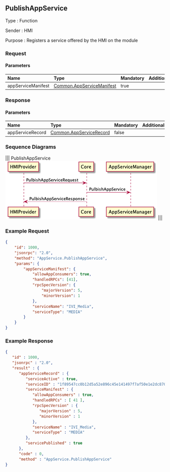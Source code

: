 ## PublishAppService

Type
: Function

Sender
: HMI

Purpose
: Registers a service offered by the HMI on the module

### Request

#### Parameters

|Name|Type|Mandatory|Additional|
|:---|:---|:--------|:---------|
|appServiceManifest|[Common.AppServiceManifest](../../common/structs/#)|true||

### Response

#### Parameters

|Name|Type|Mandatory|Additional|
|:---|:---|:--------|:---------|
|appServiceRecord|[Common.AppServiceRecord](../../common/structs/#)|false||

### Sequence Diagrams
|||
PublishAppService
![PublishAppService](./assets/PublishAppService.png)
|||

### Example Request

```json
{
	"id": 1000,
	"jsonrpc": "2.0",
	"method": "AppService.PublishAppService",
	"params": {
		"appServiceManifest": {
			"allowAppConsumers": true,
			"handledRPCs": [41],
			"rpcSpecVersion": {
				"majorVersion": 5,
				"minorVersion": 1
			},
			"serviceName": "IVI_Media",
			"serviceType": "MEDIA"
		}
	}
}
```

### Example Response

```json
{
   "id" : 1000,
   "jsonrpc" : "2.0",
   "result" : {
      "appServiceRecord" : {
         "serviceActive" : true,
         "serviceID" : "1f89547cc0b12d5a52e896c45e141497f7af50e1e2dc8705914e75ef6fbeac03",
         "serviceManifest" : {
            "allowAppConsumers" : true,
            "handledRPCs" : [ 41 ],
            "rpcSpecVersion" : {
               "majorVersion" : 5,
               "minorVersion" : 1
            },
            "serviceName" : "IVI_Media",
            "serviceType" : "MEDIA"
         },
         "servicePublished" : true
      },
      "code" : 0,
      "method" : "AppService.PublishAppService"
}
```